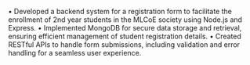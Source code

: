• Developed a backend system for a registration form to facilitate the enrollment of 2nd year students in the
MLCoE society using Node.js and Express.
• Implemented MongoDB for secure data storage and retrieval, ensuring efficient management of student
registration details.
• Created RESTful APIs to handle form submissions, including validation and error handling for a seamless
user experience.
